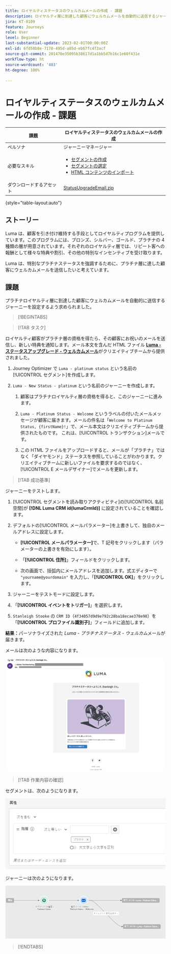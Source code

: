 ```yaml
---
title: ロイヤルティステータスのウェルカムメールの作成 - 課題
description: ロイヤルティ層に到達した顧客にウェルカムメールを自動的に送信するジャーニーを作成します。
jira: KT-8109
feature: Journeys
role: User
level: Beginner
last-substantial-update: 2023-02-01T00:00:00Z
exl-id: 6fd58b8e-7178-495d-a85d-eb67fc4f3acf
source-git-commit: 201470e35095b38617d1a1bb5d7b16c1e60f431e
workflow-type: ht
source-wordcount: '403'
ht-degree: 100%

---
```


# ロイヤルティステータスのウェルカムメールの作成 - 課題

| 課題 | ロイヤルティステータスのウェルカムメールの作成 |
|---|---|
| ペルソナ | ジャーニーマネージャー |
| 必要なスキル | <ul><li>[セグメントの作成](https://experienceleague.adobe.com/docs/journey-optimizer-learn/tutorials/profiles-segments-subscriptions/create-segments.html?lang=ja)</li> <li>[セグメントの選定](https://experienceleague.adobe.com/docs/journey-optimizer-learn/tutorials/journeys/use-case-read-segment-qualification.html?lang=ja)</li><li>[HTML コンテンツのインポート](https://experienceleague.adobe.com/docs/journey-optimizer-learn/tutorials/email-channel/import-and-author-html-email-content.html?lang=ja)</li></ul> |
| ダウンロードするアセット | [StatusUpgradeEmail.zip](/help/challenges/assets/email-assets/StatusUpgradeEmail.zip) |

{style="table-layout:auto"}

## ストーリー

Luma は、顧客を引き付け維持する手段としてロイヤルティプログラムを提供しています。このプログラムには、ブロンズ、シルバー、ゴールド、プラチナの 4 種類の層が用意されています。それぞれのロイヤルティ層では、リピート客への報酬として様々な特典や割引、その他の特別なインセンティブを受け取ります。

Luma は、特別なプラチナステータスを強調するために、プラチナ層に達した顧客にウェルカムメールを送信したいと考えています。

## 課題

プラチナロイヤルティ層に到達した顧客にウェルカムメールを自動的に送信するジャーニーを設定するよう求められました。

>[!BEGINTABS]

>[!TAB タスク]

ロイヤルティ顧客がプラチナ層の資格を得たら、その顧客にお祝いのメールを送信し、新しい特典を通知します。メール本文を含んだ HTML ファイル **[Luma - ステータスアップグレード - ウェルカムメール](/help/challenges/assets/email-assets/StatusUpgradeEmail.zip)**&#x200B;がクリエイティブチームから提供されました。

1. Journey Optimizer で `Luma - platinum status` という名前の[!UICONTROL セグメント]を作成します。

1. `Luma - New Status - platinum` という名前のジャーニーを作成します。

   1. 顧客はプラチナロイヤルティ層の資格を得ると、このジャーニーに進みます。

   1. `Luma - Platinum Status - Welcome` というラベルの付いたメールメッセージが顧客に届きます。メールの件名は「`Welcome to Platinum Status, {firstName}!`」で、メール本文はクリエイティブチームから提供されたものです。 これは、[!UICONTROL トランザクション]メールです。

   1. この HTML ファイルをアップロードすると、メールが「プラチナ」ではなく「ダイヤモンド」ステータスを参照していることがわかります。クリエイティブチームに新しいファイルを要求するのではなく、[!UICONTROL E メールデザイナー]でメールを更新します。

>[!TAB 成功基準]

ジャーニーをテストします。

1. [!UICONTROL セグメントを読み取りアクティビティ]の[!UICONTROL 名前空間]が **[!DNL Luma CRM id(lumaCrmId)]** に設定されていることを確認します。

1. デフォルトの[!UICONTROL メールパラメーター]を上書きして、独自のメールアドレスに設定します。
   * **[!UICONTROL メールパラメーター]**&#x200B;で、T 記号をクリックします（パラメーターの上書きを有効にします）。

   * 「**[!UICONTROL 住所]**」フィールドをクリックします。

   * 次の画面で、括弧内にメールアドレスを追加します。式エディターで `"yourname@yourdomain"` を入力し、「**[!UICONTROL OK]**」をクリックします。

1. ジャーニーをテストモードに設定します。

1. 「**[!UICONTROL イベントをトリガー]**」を選択します。

1. `Stanleigh Stooke` の `CRM ID`（`4f34057d9d9e792c28ba18ecae378e98`）を「**[!UICONTROL プロファイル識別子]**」フィールドに追加します。

**結果：**&#x200B;パーソナライズされた *Luma - プラチナステータス - ウェルカム*&#x200B;メールが届きます。

メールは次のような内容になります。

![Luma - ステータスアップグレード - ウェルカムメール](/help/challenges/assets/status-upgrade-welcome-email.png)

>[!TAB 作業内容の確認]

セグメントは、次のようになります。

![Luma - platinum status- segment](/help/challenges/assets/segment-luma-platinum-status.png)

ジャーニーは次のようになります。

![platinum-status-upgrade-journey](/help/challenges/assets/journey-luma-status-upgrade.png)

>[!ENDTABS]
